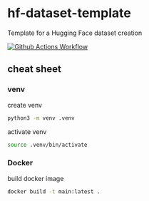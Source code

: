 # hf-dataset-template

Template for a Hugging Face dataset creation

[![Github Actions Workflow](https://github.com/DiogoCarapito/hf-dataset-template/actions/workflows/main.yaml/badge.svg)](https://github.com/DiogoCarapito/hf-dataset-template/actions/workflows/main.yaml)

## cheat sheet

### venv

create venv

```bash
python3 -m venv .venv
```

activate venv

```bash
source .venv/bin/activate
```

### Docker

build docker image

```bash
docker build -t main:latest .
```

